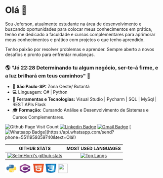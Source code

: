 # Olá 👋

Sou Jeferson, atualmente estudante na área de desenvolvimento e buscando oportunidades para colocar meus conhecimentos em prática, tenho me dedicado a faculdade e cursos complementares para aprimorar meus conhecimentos e prático com projetos o que tenho aprendido. 

Tenho paixão por resolver problemas e aprender. Sempre aberto a novos desafios e pronto para enfrentar mudanças.

### 🌎 "Jó 22:28 Determinando tu algum negócio, ser-te-á firme, e a luz brilhará em teus caminhos" 🙏 


- 📍  **São Paulo-SP:** Zona Oeste/ Butantã
- 💻 Linguagem: C# | Python 
- 🔧 **Ferramentas e Tecnologias:** Visual Studio | Pycharm | SQL | MySql | REST APIs Flask
- 🎓 **Formação:** Cursando Análise e Desenvolvimento de Sistemas e Cursos Complementares.

![Github Page Visit Count](https://komarev.com/ghpvc/?username=Jeferson-Oliveiraa) [![Linkedin Badge](https://img.shields.io/badge/-Jeferson%20Oliveira-6633cc?style=flat-square&logo=Linkedin&logoColor=white&link=https://www.linkedin.com/in/jeferson-oliveiraa)](https://www.linkedin.com/in/jeferson-oliveiraa)   [![Gmail Badge](https://img.shields.io/badge/-Jeferson143@hotmail.com-6633cc?style=flat-square&logo=Gmail&logoColor=white&link=mailto:Jeferson143@hotmail.com)](mailto:Jeferson143@hotmail.com)  [![Whatsapp Badge](https://img.shields.io/badge/-Whatsapp-4CA143?style=flat-square&labelColor=4CA143&logo=whatsapp&logoColor=white&link=https://api.whatsapp.com/send?phone=5511959359740&text=Olá!)](https://api.whatsapp.com/send?phone=5511959359740&text=Olá!)

|GITHUB STATS|MOST USED LANGUAGES|
|:---:|:---:|
|[![SelimHorri's github stats](https://github-readme-stats.vercel.app/api?username=Jeferson-Oliveiraa&count_private=true&show_icons=true&theme=tokyonight)](https://github.com/Jeferson-Oliveiraa/github-readme-stats)|[![Top Langs](https://github-readme-stats.vercel.app/api/top-langs/?username=Jeferson-Oliveiraa&hide=Rich%20Text%20Format,scheme,xml,shell,yaml,haml,php,json,css,javascript,vim%20script&langs_count=10&&exclude_repo=blueprintcode-scalatra-wip-temp-example-2018-02-01,blueprintcode-react-wip-temp-example-2018-02-01,javascript-playground-wip-temp-examples&layout=compact&theme=tokyonight)](https://github.com/Jeferson-Oliveiraa/github-readme-stats)

<img alt="Jeferson-Oliveiraa-Python" height="30" width="40" src="https://raw.githubusercontent.com/devicons/devicon/master/icons/python/python-original.svg"> <img height="30" width="40" src="https://raw.githubusercontent.com/devicons/devicon/master/icons/csharp/csharp-original.svg"> <img alt="Jeferson-Oliveiraa-HTML" height="30" width="40" src="https://raw.githubusercontent.com/devicons/devicon/master/icons/html5/html5-original.svg"><img alt="Jeferson-Oliveiraa-CSS" height="30" width="40" src="https://raw.githubusercontent.com/devicons/devicon/master/icons/css3/css3-original.svg"> <a href="https://github.com/">
          <img src="https://upload.wikimedia.org/wikipedia/commons/9/95/Font_Awesome_5_brands_github.svg" width="30" height="30"/> 
